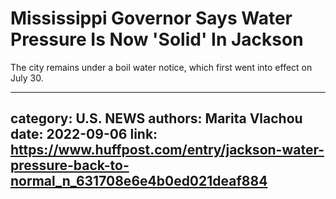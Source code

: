 # Mississippi Governor Says Water Pressure Is Now 'Solid' In Jackson

The city remains under a boil water notice, which first went into effect on July 30.

---
category: U.S. NEWS
authors: Marita Vlachou
date: 2022-09-06
link: https://www.huffpost.com/entry/jackson-water-pressure-back-to-normal_n_631708e6e4b0ed021deaf884
---
